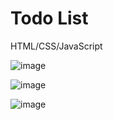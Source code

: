 # Todo List
 HTML/CSS/JavaScript

![image](https://github.com/Firdesbeyzanur/Todo-List/assets/99497565/da561cf0-9040-4e29-aed9-bbce96e0abd7)

![image](https://github.com/Firdesbeyzanur/Todo-List/assets/99497565/fac7048e-51bd-4f71-a2a0-0898f66ca27c)

![image](https://github.com/Firdesbeyzanur/Todo-List/assets/99497565/27e69e9e-4ee6-4076-8587-41a17ae73216)
